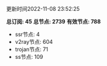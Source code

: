 更新时间2022-11-08 23:52:25

**总订阅: 45**
**总节点: 2739**
**有效节点: 788**
- ssr节点: 4
- v2ray节点: 604
- trojan节点: 71
- ss节点: 109
